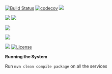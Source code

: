 
[![Build Status](https://travis-ci.org/stackroute/ibm-wave3-ontrack.svg?branch=v1.0.0)](https://travis-ci.org/stackroute/ibm-wave3-ontrack)
[![codecov](https://codecov.io/gh/stackroute/ibm-wave3-ontrack/branch/v1.0.0/graph/badge.svg)](https://codecov.io/gh/stackroute/ibm-wave3-ontrack)
![](https://img.shields.io/codecov/c/github/stackroute/ibm-wave3-ontrack.svg?style=flat)

![](https://img.shields.io/snyk/vulnerabilities/github/stackroute/ibm-wave3-ontrack.svg?style=popout)
![](https://img.shields.io/github/issues/stackroute/ibm-wave3-ontrack.svg?style=popout)

![](https://img.shields.io/github/contributors/stackroute/ibm-wave3-ontrack.svg?style=popout)

![](https://img.shields.io/github/last-commit/stackroute/ibm-wave3-ontrack.svg?style=popout)

![](https://img.shields.io/github/repo-size/stackroute/ibm-wave3-ontrack.svg?style=popout)
[![License](https://img.shields.io/badge/License-Apache%202.0-blue.svg)](https://opensource.org/licenses/Apache-2.0)

****Running the System****

Run ```mvn clean compile package``` on all the services
